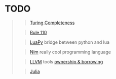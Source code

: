 # TODO


>>[Turing Completeness](https://en.wikipedia.org/wiki/Turing_completeness#:~:text=In%20colloquial%20usage%2C%20the%20terms,purpose%20computer%20or%20computer%20language)
>
>>[Rule 110](https://en.wikipedia.org/wiki/Rule_110)
>
>>[LuaPy](https://github.com/guzhoudiaoke/luapy)
> bridge between python and lua
>
>>[Nim](https://github.com/nim-lang/Nim)
> really cool programming language
>
>>[LLVM](https://github.com/llvm/llvm-project/tree/main/llvm)
> tools
>>[ownership & borrowing](https://doc.rust-lang.org/book/ch04-00-understanding-ownership.html)
>
>>[Julia](https://www.youtube.com/watch?v=JYs_94znYy0)
